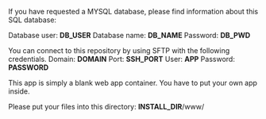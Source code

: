 If you have requested a MYSQL database, please find information about this SQL database:

Database user: __DB_USER__
Database name: __DB_NAME__
Password: __DB_PWD__

You can connect to this repository by using SFTP with the following credentials.
Domain: __DOMAIN__
Port: __SSH_PORT__
User: __APP__
Password: __PASSWORD__


This app is simply a blank web app container. You have to put your own app inside.

Please put your files into this directory: __INSTALL_DIR__/www/
